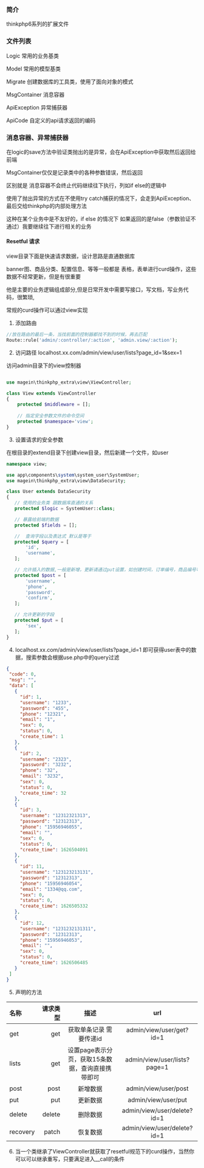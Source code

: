 ### 简介

thinkphp6系列的扩展文件

### 文件列表

Logic 常用的业务基类

Model 常用的模型基类

Migrate 创建数据库的工具类，使用了面向对象的模式

MsgContainer 消息容器

ApiException 异常捕获器

ApiCode 自定义的api请求返回的编码

### 消息容器、异常捕获器

在logic的save方法中验证类抛出的是异常，会在ApiException中获取然后返回给前端

MsgContainer仅仅是记录类中的各种参数错误，然后返回

区别就是 消息容器不会终止代码继续往下执行，列如if else的逻辑中

使用了抛出异常的方式在不使用try catch捕获的情况下，会走到ApiException、最后交给thinkphp的内部处理方法

这种在某个业务中是不友好的，if else 的情况下 如果返回的是false（参数验证不通过）我要继续往下进行相关的业务

#### Resetful 请求

view目录下面是快速请求数据，设计思路是直通数据库

banner图、商品分类、配置信息、等等一般都是 表格，表单进行curd操作，这些数据不经常更新，但是有很重要

他是主要的业务逻辑组成部分,但是日常开发中需要写接口，写文档，写业务代码，很繁琐,

常规的curd操作可以通过view实现

1. 添加路由

```php
//放在路由的最后一条，当找前面的控制器都找不到的时候，再去匹配
Route::rule('admin/:controller/:action', 'admin.view/:action');
```

2. 访问路径 localhost.xx.com/admin/view/user/lists?page_id=1&sex=1

访问admin目录下的view控制器

```php

use magein\thinkphp_extra\view\ViewController;

class View extends ViewController
{
    protected $middleware = [];
    
    // 指定安全参数文件的命令空间
    protected $namespace='view';
}
```

3. 设置请求的安全参数

在根目录的extend目录下创建view目录，然后新建一个文件，如user

 ```php
namespace view;

use app\components\system\system_user\SystemUser;
use magein\thinkphp_extra\view\DataSecurity;

class User extends DataSecurity
{
    // 使用的业务类 跟数据库直通的关系
    protected $logic = SystemUser::class;

    // 暴露给前端的数据
    protected $fields = [];

    //  查询字段以及表达式 默认是等于
    protected $query = [
        'id',
        'username',
    ];

    // 允许插入的数据,一般是新增，更新请通过put设置，如创建时间，订单编号，商品编号等等，一般新增后就不能修改了
    protected $post = [
        'username',
        'phone',
        'password',
        'confirm',
    ];

    // 允许更新的字段
    protected $put = [
        'sex',
    ];
}
```

4. localhost.xx.com/admin/view/user/lists?page_id=1 即可获得user表中的数据，搜索参数会根据use.php中的query过滤

 ```json
{
  "code": 0,
  "msg": "",
  "data": [
    {
      "id": 1,
      "username": "1233",
      "password": "455",
      "phone": "12321",
      "email": "1",
      "sex": 0,
      "status": 0,
      "create_time": 1
    },
    {
      "id": 2,
      "username": "2323",
      "password": "3232",
      "phone": "32",
      "email": "3232",
      "sex": 0,
      "status": 0,
      "create_time": 32
    },
    {
      "id": 3,
      "username": "12312321313",
      "password": "12312313",
      "phone": "15956946055",
      "email": "",
      "sex": 0,
      "status": 0,
      "create_time": 1626504091
    },
    {
      "id": 11,
      "username": "123123213131",
      "password": "12312313",
      "phone": "15956946054",
      "email": "1334@qq.com",
      "sex": 0,
      "status": 0,
      "create_time": 1626505332
    },
    {
      "id": 12,
      "username": "1231232131311",
      "password": "12312313",
      "phone": "15956946053",
      "email": "",
      "sex": 0,
      "status": 0,
      "create_time": 1626506485
    }
  ]
}
```

5. 声明的方法

| 名称 | 请求类型 | 描述 |  url  |
| :-----| ----: | :----: | :----: |
| get | get | 获取单条记录 需要传递id | admin/view/user/get?id=1 |
| lists | get | 设置page表示分页，获取15条数据，查询直接携带即可 | admin/view/user/lists?page=1|
| post | post | 新增数据 | admin/view/user/post  |
| put | put | 更新数据 | admin/view/user/put  |
| delete | delete | 删除数据 |   admin/view/user/delete?id=1  |
| recovery | patch | 恢复数据 |  admin/view/user/delete?id=1  |

6. 当一个类继承了ViewController就获取了resetful规范下的curd操作，当然你可以可以继承重写，只要满足进入__call的条件

